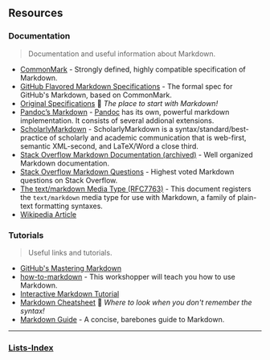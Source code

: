 ## Resources

### Documentation

> Documentation and useful information about Markdown.

-   [CommonMark](https://commonmark.org/) - Strongly defined, highly compatible specification of Markdown.
-   [GitHub Flavored Markdown Specifications](https://github.github.com/gfm/) - The formal spec for GitHub's Markdown, based on CommonMark.
-   [Original Specifications](https://daringfireball.net/projects/markdown/) 💎 _The place to start with Markdown!_
-   [Pandoc’s Markdown](https://pandoc.org/MANUAL.html#pandocs-markdown) - [Pandoc](https://pandoc.org/) has its own, powerful markdown implementation. It consists of several addional extensions.
-   [ScholarlyMarkdown](http://scholarlymarkdown.com/) - ScholarlyMarkdown is a syntax/standard/best-practice of scholarly and academic communication that is web-first, semantic XML-second, and LaTeX/Word a close third.
-   [Stack Overflow Markdown Documentation (archived)](https://web.archive.org/web/20160724152503/https://stackoverflow.com/documentation/markdown/topics) - Well organized Markdown documentation.
-   [Stack Overflow Markdown Questions](https://stackoverflow.com/questions/tagged/markdown) - Highest voted Markdown questions on Stack Overflow.
-   [The text/markdown Media Type (RFC7763)](https://tools.ietf.org/html/rfc7763) - This document registers the `text/markdown` media type for use with Markdown, a family of plain-text formatting syntaxes.
-   [Wikipedia Article](https://en.wikipedia.org/wiki/Markdown)

### Tutorials

> Useful links and tutorials.

-   [GitHub's Mastering Markdown](https://guides.github.com/features/mastering-markdown/)
-   [how-to-markdown](https://github.com/workshopper/how-to-markdown) - This workshopper will teach you how to use Markdown.
-   [Interactive Markdown Tutorial](https://www.markdowntutorial.com/)
-   [Markdown Cheatsheet](https://github.com/adam-p/markdown-here/wiki/Markdown-Cheatsheet) 💎 _Where to look when you don't remember the syntax!_
-   [Markdown Guide](https://www.markdownguide.org/) - A concise, barebones guide to Markdown.

___

### [Lists-Index](Lists-Index.md)
